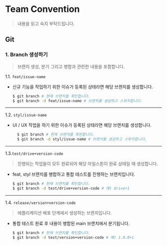 # Team Convention

> 내용을 읽고 숙지 부탁드립니다.

## Git

### 1. Branch 생성하기

> 브랜치 생성, 분기 그리고 병합과 관련한 내용을 포함합니다.

1.1. `feat/issue-name`

- 신규 기능을 작업하기 위한 이슈가 등록된 상태라면 해당 브랜치를 생성합니다.

  ```bash
  $ git branch # 현재 브랜치를 확인합니다.
  $ git branch -d feat/issue-name # 브랜치를 생성하고 스위치합니다.
  ```

---

1.2. `styl/issue-name`

- UI / UX 작업을 하기 위한 이슈가 등록된 상태라면 해당 브랜치를 생성합니다.

  ```bash
    $ git branch # 현재 브랜치를 확인합니다.
    $ git branch -d styl/issue-name # 브랜치를 생성하고 스위치합니다.
  ```

---

1.3.`test/drive+version-code`

> 진행되는 작업들이 모두 완료되어 해당 마일스톤이 완료 상태일 때 생성합니다.

- feat, styl 브랜치를 병합하고 통합 테스트를 진행하는 브랜치입니다.

  ```bash
  $ git branch # 현재 브랜치를 확인합니다.
  $ git branch -d test/drive+version-code # 예) drive+1
  ```

---

1.4. `release/version+version-code`

> 애플리케이션 배포 단계에서 생성하는 브랜치입니다.

- 통합 테스트 완료 후 내용이 병합된 main 브랜치에서 분기됩니다.

  ```bash
  $ git branch # 현재 브랜치를 확인합니다.
  $ git branch -d test/version+version-code # 예) 1.0.0+1
  ```
